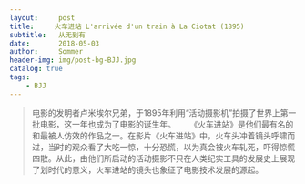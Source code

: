 ```yaml
---
layout:     post
title:     火车进站 L'arrivée d'un train à La Ciotat (1895)
subtitle:   从无到有
date:       2018-05-03
author:     Sommer
header-img: img/post-bg-BJJ.jpg
catalog: true
tags:
    - BJJ
---
```


> 电影的发明者卢米埃尔兄弟，于1895年利用“活动摄影机”拍摄了世界上第一批电影，这一年也成为了电影的诞生年。 
　　《火车进站》是他们最有名的和最被人仿效的作品之一。在影片《火车进站》中，火车头冲着镜头呼啸而过，当时的观众看了大吃一惊，十分恐慌，以为真会被火车轧死，吓得惊慌四散。从此，由他们所启动的活动摄影不只在人类纪实工具的发展史上展现了划时代的意义，火车进站的镜头也象征了电影技术发展的源起。
